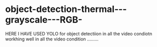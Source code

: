 # object-detection-thermal---grayscale---RGB-
HERE I HAVE USED YOLO  for object detectiion in all the video condiotn workhing well in all the video condition .........
